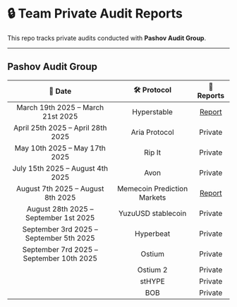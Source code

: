 # 🔒 Team Private Audit Reports

This repo tracks private audits conducted with **Pashov Audit Group**.

---

## Pashov Audit Group

|                📅 Date                |         🛠️ Protocol        |                                             📑 Reports                                             |
| :-----------------------------------: | :-------------------------: | :------------------------------------------------------------------------------------------------: |
|   March 19th 2025 – March 21st 2025   |         Hyperstable         |                                                     [Report](https://github.com/pashov/audits/blob/master/team/pdf/Hyperstable-security-review_2025-03-19.pdf)                                               |
|   April 25th 2025 – April 28th 2025   |        Aria Protocol        |                                                     Private                                           |
|     May 10th 2025 – May 17th 2025     |            Rip It           |                                                     Private                                            |
|    July 15th 2025 – August 4th 2025   |             Avon            |                                                     Private                                            |
|   August 7th 2025 – August 8th 2025   | Memecoin Prediction Markets | [Report](https://github.com/pashov/audits/blob/master/team/pdf/MCP-security-review_2025-08-07.pdf) |
| August 28th 2025 – September 1st 2025 |      YuzuUSD stablecoin     |                                                     Private                                               |
| September 3rd 2025 – September 5th 2025 |      Hyperbeat     |                                                     Private                                               |
| September 7rd 2025 – September 10th 2025 |      Ostium     |                                                     Private                                               |
|  |      Ostium 2     |                                                     Private                                               |
|  |      stHYPE     |                                                     Private                                               |
|  |      BOB     |                                                     Private                                               |



